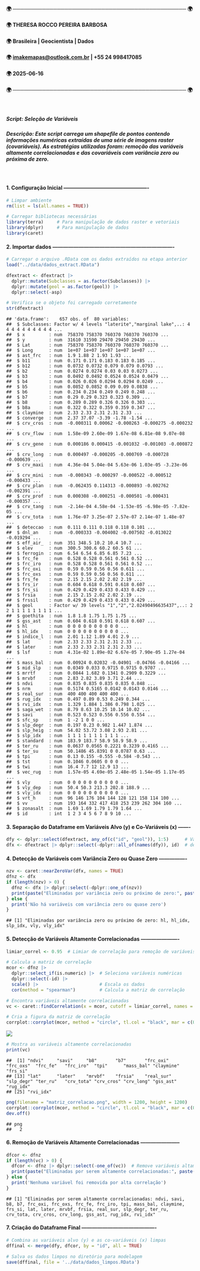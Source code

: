 
#### 🌍 ─────────────────────────────────────────────── 🌍

#### 🌍 THERESA ROCCO PEREIRA BARBOSA

#### 🌍 Brasileira \| Geocientista \| Dados

#### 🌍 <imakemapas@outlook.com.br> \| +55 24 998417085

#### 🌍 2025-06-16

#### 🌍 ─────────────────────────────────────────────── 🌍

<br>

##### Script: Seleção de Variáveis

##### Descrição: Este script carrega um shapefile de pontos contendo informações numéricas extraídas de uma série de imagens raster (covariáveis). As estratégias utilizadas foram: remoção das variáveis altamente correlacionadas e das covariáveis com variância zero ou próxima de zero.

<br>

#### 1. Configuração Inicial ————————————————-

``` r
# Limpar ambiente
rm(list = ls(all.names = TRUE))

# Carregar bibliotecas necessárias
library(terra)     # Para manipulação de dados raster e vetoriais
library(dplyr)     # Para manipulação de dados
library(caret)
```
#### 2. Importar dados ———————————————————————-
``` r
# Carregar o arquivo .RData com os dados extraídos na etapa anterior
load("../data/dados_extract.RData")

dfextract <- dfextract |> 
  dplyr::mutate(Subclasses = as.factor(Subclasses)) |> 
  dplyr::mutate(geol = as.factor(geol)) |> 
  dplyr::select(-asp)

# Verifica se o objeto foi carregado corretamente
str(dfextract)
```

    ## 'data.frame':    657 obs. of  80 variables:
    ##  $ Subclasses: Factor w/ 4 levels "laterite","marginal lake",..: 4 4 4 4 4 4 4 4 4 4 ...
    ##  $ x         : num  758370 758370 760370 760370 760370 ...
    ##  $ y         : num  31610 31590 29470 29450 29430 ...
    ##  $ Lat       : num  758370 758370 760370 760370 760370 ...
    ##  $ Long      : num  1e+07 1e+07 1e+07 1e+07 1e+07 ...
    ##  $ ast_frc   : num  1.9 1.88 2 1.93 1.93 ...
    ##  $ b11       : num  0.171 0.171 0.183 0.183 0.185 ...
    ##  $ b12       : num  0.0732 0.0732 0.079 0.079 0.0793 ...
    ##  $ b2        : num  0.0274 0.0274 0.03 0.03 0.0273 ...
    ##  $ b3        : num  0.0492 0.0492 0.0524 0.0524 0.0479 ...
    ##  $ b4        : num  0.026 0.026 0.0294 0.0294 0.0249 ...
    ##  $ b5        : num  0.0852 0.0852 0.09 0.09 0.0838 ...
    ##  $ b6        : num  0.234 0.234 0.249 0.249 0.248 ...
    ##  $ b7        : num  0.29 0.29 0.323 0.323 0.309 ...
    ##  $ b8        : num  0.289 0.289 0.326 0.326 0.303 ...
    ##  $ b8a       : num  0.322 0.322 0.359 0.359 0.347 ...
    ##  $ claymine  : num  2.33 2.33 2.31 2.31 2.33 ...
    ##  $ converge  : num  2.37 37.07 -3.39 -1.78 -1.54 ...
    ##  $ crv_cros  : num  -0.000311 0.00062 -0.000263 -0.000275 -0.000232 ...
    ##  $ crv_flow  : num  1.58e-09 2.60e-09 1.67e-08 6.81e-08 9.07e-08 ...
    ##  $ crv_gene  : num  0.000186 0.000415 -0.001032 -0.001003 -0.000872 ...
    ##  $ crv_long  : num  0.000497 -0.000205 -0.000769 -0.000728 -0.000639 ...
    ##  $ crv_maxi  : num  4.36e-04 5.04e-04 5.63e-06 1.03e-05 -3.23e-06 ...
    ##  $ crv_mini  : num  -0.000343 -0.000297 -0.000522 -0.000512 -0.000433 ...
    ##  $ crv_plan  : num  -0.062435 0.114313 -0.000893 -0.002762 -0.002391 ...
    ##  $ crv_prof  : num  0.000308 -0.000251 -0.000501 -0.000431 -0.000357 ...
    ##  $ crv_tang  : num  -2.14e-04 4.58e-04 -1.53e-05 -6.98e-05 -7.82e-05 ...
    ##  $ crv_tota  : num  1.76e-07 3.25e-07 2.57e-07 2.14e-07 1.48e-07 ...
    ##  $ deteccao  : num  0.111 0.111 0.118 0.118 0.101 ...
    ##  $ dnl_an    : num  -0.000333 -0.004002 -0.007502 -0.013022 -0.019294 ...
    ##  $ eff_air_  : num  351 348.5 10.2 10.4 10.7 ...
    ##  $ elev      : num  300.5 300.6 60.2 60.5 61 ...
    ##  $ ferrogin  : num  6.54 6.54 6.85 6.85 7.23 ...
    ##  $ frc_fe    : num  0.528 0.528 0.561 0.561 0.52 ...
    ##  $ frc_iro   : num  0.528 0.528 0.561 0.561 0.52 ...
    ##  $ frc_oxi   : num  0.59 0.59 0.56 0.56 0.611 ...
    ##  $ frc_oxs   : num  0.59 0.59 0.56 0.56 0.611 ...
    ##  $ frs_fe    : num  2.15 2.15 2.02 2.02 2.19 ...
    ##  $ frs_ir    : num  0.604 0.618 0.591 0.618 0.607 ...
    ##  $ frs_si    : num  0.429 0.429 0.433 0.433 0.429 ...
    ##  $ frsia     : num  2.15 2.15 2.02 2.02 2.19 ...
    ##  $ frssil    : num  0.429 0.429 0.433 0.433 0.429 ...
    ##  $ geol      : Factor w/ 39 levels "1","2","2.02490496635437",..: 2 2 1 1 1 1 1 1 1 1 ...
    ##  $ goethita  : num  1.8 1.8 1.75 1.75 1.75 ...
    ##  $ gss_ast   : num  0.604 0.618 0.591 0.618 0.607 ...
    ##  $ hl        : num  0 0 0 0 0 0 0 0 0 0 ...
    ##  $ hl_idx    : num  0 0 0 0 0 0 0 0 0 0 ...
    ##  $ indice_l  : num  2.01 1.12 1.89 4.01 2.9 ...
    ##  $ lat       : num  2.33 2.33 2.31 2.31 2.33 ...
    ##  $ later     : num  2.33 2.33 2.31 2.31 2.33 ...
    ##  $ lsf       : num  4.31e-02 1.89e-02 6.67e-05 7.90e-05 1.27e-04 ...
    ##  $ mass_bal  : num  0.00924 0.02032 -0.04901 -0.04766 -0.04166 ...
    ##  $ mid_slp   : num  0.0349 0.033 0.9715 0.9715 0.9707 ...
    ##  $ mrrtf     : num  0.0844 1.682 0.1341 0.2909 0.3229 ...
    ##  $ mrvbf     : num  2.83 2.82 3.89 3.71 2.44 ...
    ##  $ ndvi      : num  0.835 0.835 0.835 0.835 0.848 ...
    ##  $ nrm       : num  0.5174 0.5165 0.0142 0.0143 0.0146 ...
    ##  $ real_sur  : num  400 400 400 400 400 ...
    ##  $ rug_idx   : num  0.497 0.89 0.53 0.249 0.344 ...
    ##  $ rvi_idx   : num  1.329 1.884 1.386 0.798 1.025 ...
    ##  $ saga_wet  : num  8.79 8.63 10.25 10.14 10.02 ...
    ##  $ savi      : num  0.523 0.523 0.556 0.556 0.554 ...
    ##  $ sfc_sp    : num  1 -2 1 0 0 ...
    ##  $ slp_degr  : num  0.197 0.23 0.982 1.447 1.874 ...
    ##  $ slp_heig  : num  54.02 53.72 3.08 2.93 2.81 ...
    ##  $ slp_idx   : num  1 1 1 1 1 1 1 1 1 1 ...
    ##  $ standard  : num  183.9 183.7 58.9 58.9 58.9 ...
    ##  $ ter_ru    : num  0.0637 0.0565 0.2221 0.3239 0.4165 ...
    ##  $ ter_su    : num  50.1486 45.8391 0 0.0787 0.63 ...
    ##  $ tpi       : num  0.13 0.155 -0.555 -0.584 -0.543 ...
    ##  $ tst       : num  0.1046 0.0605 0 0 0 ...
    ##  $ twi       : num  16.4 7.7 12 12.9 13 ...
    ##  $ vec_rug   : num  1.57e-05 4.69e-05 2.48e-05 1.54e-05 1.17e-05 ...
    ##  $ vly       : num  0 0 0 0 0 0 0 0 0 0 ...
    ##  $ vly_dep   : num  50.4 50.3 213.3 202.8 188.9 ...
    ##  $ vly_idx   : num  0 0 0 0 0 0 0 0 0 0 ...
    ##  $ vrt_h     : num  96 146 176 104 144 128 121 158 114 100 ...
    ##  $ vv        : num  193 164 332 417 418 253 239 262 304 160 ...
    ##  $ zonasalt  : num  1.69 1.69 1.79 1.79 1.64 ...
    ##  $ id        : int  1 2 3 4 5 6 7 8 9 10 ...

#### 3. Separação do Dataframe em Variáveis Alvo (y) e Co-Variáveis (x) ——-

``` r
dfy <- dplyr::select(dfextract, any_of(c("id", "geol")), 1:5)      # Variáveis alvo, id, xy e cov factor
dfx <- dfextract |> dplyr::select(-dplyr::all_of(names(dfy)), id)  # demais covariáveis
```

#### 4. Detecção de Variáveis com Variância Zero ou Quase Zero —————-

``` r
nzv <- caret::nearZeroVar(dfx, names = TRUE)
dfnz <- dfx
if (length(nzv) > 0) {
  dfnz <- dfx |> dplyr::select(-dplyr::one_of(nzv))
  print(paste("Eliminadas por variância zero ou próximo de zero:", paste(nzv, collapse = ", ")))
} else {
  print('Não há variáveis com variância zero ou quase zero')
}
```

    ## [1] "Eliminadas por variância zero ou próximo de zero: hl, hl_idx, slp_idx, vly, vly_idx"

#### 5. Detecção de Variáveis Altamente Correlacionadas ———————-

``` r
limiar_correl <- 0.95  # Limiar de correlação para remoção de variáveis

# Calcula a matriz de correlação
mcor <- dfnz |> 
  dplyr::select_if(is.numeric) |>  # Seleciona variáveis numéricas
  dplyr::select(-id) |> 
  scale() |>                       # Escala os dados
  cor(method = "spearman")         # Calcula a matriz de correlação

# Encontra variáveis altamente correlacionadas
vc <- caret::findCorrelation(x = mcor, cutoff = limiar_correl, names = TRUE)

# Cria a figura da matriz de correlação
corrplot::corrplot(mcor, method = "circle", tl.col = "black", mar = c(0, 0, 5, 0))
```

![](2_unsupervised_select_var_files/figure-gfm/unnamed-chunk-13-1.png)<!-- -->

``` r
# Mostra as variáveis altamente correlacionadas
print(vc)
```

    ##  [1] "ndvi"     "savi"     "b8"       "b7"       "frc_oxi"  "frc_oxs"  "frc_fe"   "frc_iro"  "tpi"      "mass_bal" "claymine" "frs_si"  
    ## [13] "lat"      "later"    "mrvbf"    "frsia"    "real_sur" "slp_degr" "ter_ru"   "crv_tota" "crv_cros" "crv_long" "gss_ast"  "rug_idx" 
    ## [25] "rvi_idx"

``` r
png(filename = "matriz_correlacao.png", width = 1200, height = 1200)
corrplot::corrplot(mcor, method = "circle", tl.col = "black", mar = c(0, 0, 5, 0))
dev.off()
```

    ## png 
    ##   2

#### 6. Remoção de Variáveis Altamente Correlacionadas ———————–

``` r
dfcor <- dfnz
if (length(vc) > 0) {
  dfcor <- dfnz |> dplyr::select(-one_of(vc))  # Remove variáveis altamente correlacionadas
  print(paste("Eliminadas por serem altamente correlacionadas:", paste(vc, collapse = ", ")))
} else {
  print('Nenhuma variável foi removida por alta correlação')
}
```

    ## [1] "Eliminadas por serem altamente correlacionadas: ndvi, savi, b8, b7, frc_oxi, frc_oxs, frc_fe, frc_iro, tpi, mass_bal, claymine, frs_si, lat, later, mrvbf, frsia, real_sur, slp_degr, ter_ru, crv_tota, crv_cros, crv_long, gss_ast, rug_idx, rvi_idx"

#### 7. Criação do Dataframe Final ——————————————-

``` r
# Combina as variáveis alvo (y) e as co-variáveis (x) limpas
dffinal <- merge(dfy, dfcor, by = "id", all = TRUE)

# Salva os dados limpos no diretório para modelagem
save(dffinal, file = '../data/dados_limpos.RData')
```
